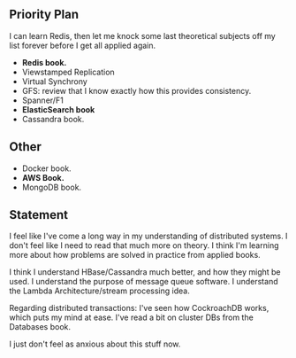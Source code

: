 ## Priority Plan

I can learn Redis, then let me knock some last theoretical subjects
off my list forever before I get all applied again.

* **Redis book.**
* Viewstamped Replication
* Virtual Synchrony
* GFS: review that I know exactly how this provides consistency.
* Spanner/F1
* **ElasticSearch book**
* Cassandra book.

## Other

* Docker book.
* **AWS Book.**
* MongoDB book.

## Statement

I feel like I've come a long way in my understanding of distributed
systems. I don't feel like I need to read that much more on theory. I
think I'm learning more about how problems are solved in practice from
applied books.

I think I understand HBase/Cassandra much better, and how they might
be used. I understand the purpose of message queue software. I
understand the Lambda Architecture/stream processing idea.

Regarding distributed transactions: I've seen how CockroachDB works,
which puts my mind at ease. I've read a bit on cluster DBs from the
Databases book.

I just don't feel as anxious about this stuff now.
